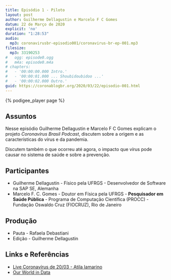 ```yaml
---
title: Episódio 1 - Piloto
layout: post
author: Guilherme Dellagustin e Marcelo F C Gomes
datum: 22 de Março de 2020
explicit: 'no'
duration: "1:28:53"
audio:
  mp3: coronavirusbr-episodio001/coronavirus-br-ep-001.mp3
filesize:
  mp3: 33190253
#   ogg: episode0.ogg
#   m4a: episode0.m4a
# chapters:
#   - '00:00:00.000 Intro.'
#   - '00:00:01.000 ... Shoubidoubidoo ...'
#   - '00:00:02.000 Outro.'
guid: https://coronablogbr.org/2020/03/22/episodio-001.html
---
```


{% podigee_player page %}

## Assuntos

Nesse episódio Guilherme Dellagustin e Marcelo F C Gomes explicam o projeto _Coronavírus Brasil Podcast_, discutem sobre a origem e as características do vírus e da pandemia.

Discutem também o que ocorreu até agora, o impacto que vírus pode causar no sistema de saúde e sobre a prevenção.

## Participantes

* Guilherme Dellagustin - Físico pela UFRGS - Desenvolvedor de Software na SAP SE, Alemanha
* Marcelo F. C. Gomes - Doutor em Física pela UFRGS - **Pesquisador em Saúde Pública** - Programa de Computação Científica (PROCC) - Fundação Oswaldo Cruz (FIOCRUZ), Rio de Janeiro

## Produção

* Pauta - Rafaela Debastiani
* Edição - Guilherme Dellagustin

## Links e Referências

* [Live Coronavírus de 20/03 - Atila Iamarino](https://youtu.be/zF2pXXJIAGM)
* [Our World in Data](https://ourworldindata.org/coronavirus)